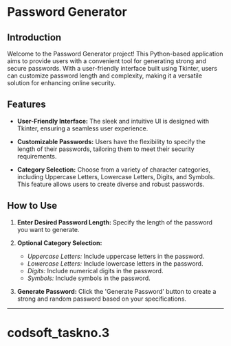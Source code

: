 # Password Generator

## Introduction

Welcome to the Password Generator project! This Python-based application aims to provide users with a convenient tool for generating strong and secure passwords. With a user-friendly interface built using Tkinter, users can customize password length and complexity, making it a versatile solution for enhancing online security.

## Features

- **User-Friendly Interface:** The sleek and intuitive UI is designed with Tkinter, ensuring a seamless user experience.
  
- **Customizable Passwords:** Users have the flexibility to specify the length of their passwords, tailoring them to meet their security requirements.

- **Category Selection:** Choose from a variety of character categories, including Uppercase Letters, Lowercase Letters, Digits, and Symbols. This feature allows users to create diverse and robust passwords.

## How to Use

1. **Enter Desired Password Length:** Specify the length of the password you want to generate.

2. **Optional Category Selection:**
    - *Uppercase Letters:* Include uppercase letters in the password.
    - *Lowercase Letters:* Include lowercase letters in the password.
    - *Digits:* Include numerical digits in the password.
    - *Symbols:* Include symbols in the password.

3. **Generate Password:** Click the 'Generate Password' button to create a strong and random password based on your specifications.

____

# codsoft_taskno.3
